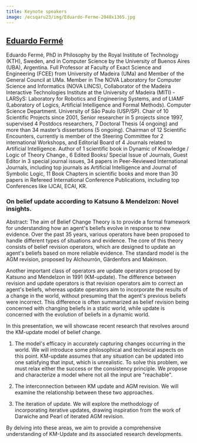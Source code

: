 ```yaml
---
title: Keynote speakers
image: /ecsqaru23/img/Eduardo-Ferme-2048x1365.jpg
---
```


## [Eduardo Fermé](http://www.cee.uma.pt/ferme/)

Eduardo Fermé, PhD in Philosophy by the Royal Institute of Technology (KTH), Sweden, and in Computer Science by the University of Buenos Aires (UBA), Argentina. Full Professor at Faculty of Exact Science and Engineering (FCEE) from University of Madeira (UMa) and Member of the General Council at UMa. Member in The NOVA Laboratory for Computer Science and Informatics (NOVA LINCS), Collaborator of the Madeira Interactive Technologies Institute at the University of Madeira (MITI) - LARSyS: Laboratory for Robotics and Engineering Systems, and of LIAMF (Laboratory of Logics, Artificial Intelligence and Formal Methods). Computer Science Department. University of São Paulo (USP/SP).
Chair of 10 Scientific Projects since 2001, Senior researcher in 5 projects since 1997, supervised 4 Postdocs researchers, 7 Doctoral Thesis (4 ongoing) and more than 34 master’s dissertations (5 ongoing).
Chairman of 12 Scientific Encounters, currently is member of the Steering Committee for 2 international Workshops, and Editorial Board of 4 Journals related to Artificial Intelligence.
Author of 1 scientific book in Dynamic of Knowledge / Logic of Theory Change., 6 Edited Books/ Special Issue of Journals, Guest Editor in 3 special journal issues, 34 papers in Peer-Reviewed International Journals, including top journals as Artificial Intelligence and Journal of Symbolic Logic, 11 Book Chapters in scientific books and more than 30 papers in Refereed International Conference Publications, including top Conferences like IJCAI, ECAI, KR.

### On belief update according to Katsuno & Mendelzon: Novel insights.
Abstract: The aim of Belief Change Theory is to provide a formal framework for understanding how an agent's beliefs evolve in response to new evidence. Over the past 35 years, various operators have been proposed to handle different types of situations and evidence. The core of this theory consists of belief revision operators, which are designed to update an agent's beliefs based on more reliable evidence. The standard model is the AGM revision, proposed by Alchourrón, Gärdenfors and Makinson.

Another important class of operators are update operators proposed by Katsuno and Mendelzon in 1991 (KM-update). The difference between revision and update operators is that revision operators aim to correct an agent's beliefs, whereas update operators aim to incorporate the results of a change in the world, without presuming that the agent's previous beliefs were incorrect. This difference is often summarized as belief revision being concerned with changing beliefs in a static world, while update is concerned with the evolution of beliefs in a dynamic world.

 
In this presentation, we will showcase recent research that revolves around the KM-update model of belief change.
 
1. The model's efficacy in accurately capturing changes occurring in the world. We will introduce some philosophical and technical aspects on this point. KM-update assumes that any situation can be updated into one satisfying that input, which is unrealistic. To solve this problem, we must relax either the success or the consistency principle. We propose and characterize a model where not all the input are "reachable".

2. The interconnection between KM update and AGM revision. We will examine the relationship between these two approaches.

3. The iteration of update. We will explore the methodology of incorporating iterative updates, drawing inspiration from the work of Darwiche and Pearl of iterated AGM revision.

By delving into these areas, we aim to provide a comprehensive understanding of KM-Update and its associated research developments.




